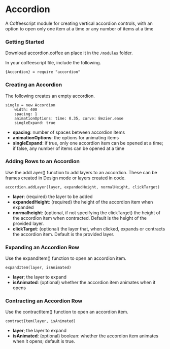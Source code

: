 # Accordion
A Coffeescript module for creating vertical accordion controls, with an option to open only one item at a time or any number of items at a time

### Getting Started
Download accordion.coffee an place it in the `/modules` folder.

In your coffeescript file, include the following.

`{Accordion} = require "accordion"`

### Creating an Accordion
The following creates an empty accordion.
```
single = new Accordion
	width: 400
	spacing: 1
	animationOptions: time: 0.35, curve: Bezier.ease
	singleExpand: true
```
* **spacing**: number of spaces between accordion items
* **animationOptions**: the options for animating items
* **singleExpand**: if true, only one accordion item can be opened at a time; if false, any number of items can be opened at a time
### Adding Rows to an Accordion
Use the addLayer() function to add layers to an accordion. These can be frames created in Design mode or layers created in code. 
```
accordion.addLayer(layer, expandedHeight, normalHeight, clickTarget)
```
* **layer**: (required) the layer to be added
* **expandedHeight**: (required) the height of the accordion item when expanded
* **normalheight**: (optional, if not specifying the clickTarget) the height of the accordion item when contracted. Default is the height of the provided layer.
* **clickTarget**: (optional) the layer that, when clicked, expands or contracts the accordion item. Default is the provided layer.
### Expanding an Accordion Row
Use the expandItem() function to open an accordion item.
```
expandItem(layer, isAnimated)
```
* **layer**; the layer to expand
* **isAnimated**: (optional) whether the accordion item animates when it opens

### Contracting an Accordion Row
Use the contractItem() function to open an accordion item.
```
contractItem(layer, isAnimated)
```
* **layer**; the layer to expand
* **isAnimated**: (optional) boolean: whether the accordion item animates when it opens; default is true.
